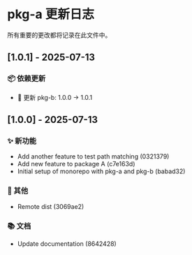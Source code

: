 # pkg-a 更新日志

<!-- CHANGELOG_METADATA:
{
  "lastCommitHash": "03213791c5b8d9459629fb7ba7bc513005fa98e3",
  "lastUpdateTime": "2025-07-13T03:16:03.319Z",
  "packageName": "pkg-a",
  "packagePath": "D:\\code\\mine\\cl\\packages\\pkg-a"
}
-->

所有重要的更改都将记录在此文件中。

## [1.0.1] - 2025-07-13

### 📦 依赖更新

- 🐛 更新 pkg-b: 1.0.0 → 1.0.1


## [1.0.0] - 2025-07-13

### ✨ 新功能

- Add another feature to test path matching (0321379)
- Add new feature to package A (c7e163d)
- Initial setup of monorepo with pkg-a and pkg-b (babad32)

### 🔧 其他

- Remote dist (3069ae2)

### 📚 文档

- Update documentation (8642428)
